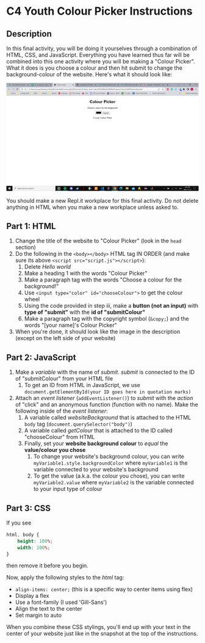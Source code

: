 # C4 Youth Colour Picker Instructions

## Description

In this final activity, you will be doing it yourselves through a combination of HTML, CSS, and JavaScript. Everything you have learned thus far will be combined into this one activity where you will be making a "Colour Picker". What it does is you choose a colour and then hit submit to change the background-colour of the website. Here's what it should look like:

![example](snapshot.png)

You should make a new Repl.it workplace for this final activity. Do not delete anything in HTML when you make a new workplace unless asked to.

## Part 1: HTML

1) Change the title of the website to "Colour Picker" (look in the ``head`` section)
2) Do the following in the ``<body></body>`` HTML tag IN ORDER (and make sure its above ``<script src="script.js"></script>``):
    1) Delete *Hello world*
    2) Make a heading 1 with the words "Colour Picker"
    3) Make a paragraph tag with the words "Choose a colour for the background!"
    4) Use ``<input type="color" id="chooseColour">`` to get the colour wheel
    5) Using the code provided in step iii, make a **button (not an input)** with **type of "submit"** with the **id of "submitColour"**
    6) Make a paragraph tag with the copyright symbol (``&copy;``) and the words "[your name]'s Colour Picker"
3) When you're done, it should look like the image in the description (except on the left side of your website)

## Part 2: JavaScript

1) Make a *variable* with the name of *submit*. *submit* is connected to the ID of "submitColour" from your HTML file
    1) To get an ID from HTML in JavaScript, we use ``document.getElementById(your ID goes here in quotation marks)``
2) Attach an *event listener* (``addEventListener()``) to *submit* with the *action* of "click" and an anonymous function (function with no name). Make the following inside of the *event listener*:
    1) A variable called *websiteBackground* that is attached to the HTML ``body`` tag (``document.querySelector("body")``)
    2) A variable called *getColour* that is attached to the ID called "chooseColour" from HTML
    3) Finally, set your **website background colour** to *equal* the **value/colour you chose**
        1) To change your website's background colour, you can write ``myVariable1.style.backgroundColor`` where ``myVariable1`` is the variable connected to your website's background
        2) To get the value (a.k.a. the colour you chose), you can write ``myVariable2.value`` where ``myVariable2`` is the variable connected to your input type of colour

## Part 3: CSS

If you see

```css
html, body {
    height: 100%;
    width: 100%;
}
```

then remove it before you begin.

Now, apply the following styles to the *html* tag:

- ``align-items: center;`` (this is a specific way to center items using flex)
- Display a flex
- Use a font-family (I used 'Gill-Sans')
- Align the text to the center
- Set margin to auto

When you combine these CSS stylings, you'll end up with your text in the center of your website just like in the snapshot at the top of the instructions.
